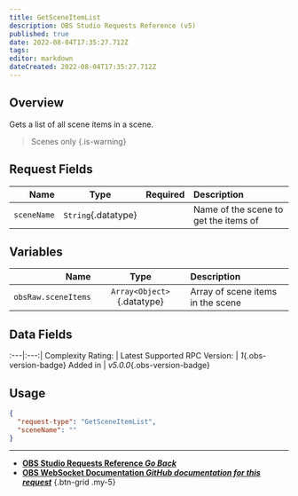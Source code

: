 ```yaml
---
title: GetSceneItemList
description: OBS Studio Requests Reference (v5)
published: true
date: 2022-08-04T17:35:27.712Z
tags: 
editor: markdown
dateCreated: 2022-08-04T17:35:27.712Z
---
```


## Overview
Gets a list of all scene items in a scene.

> Scenes only
{.is-warning}

## Request Fields
Name | Type | Required| Description |
----:|:----:|:-------:|:------------|
`sceneName` | `String`{.datatype} | <i class="mdi mdi-check-bold"></i> | Name of the scene to get the items of

## Variables
Name | Type | Description | 
----:|:---------:|:------------|
`obsRaw.sceneItems` | `Array<Object>`{.datatype} | Array of scene items in the scene

## Data Fields
:---|:---:|
Complexity Rating: | <span class="stars stars--3"></span>
Latest Supported RPC Version: | *1*{.obs-version-badge}
Added in | *v5.0.0*{.obs-version-badge}

## Usage
```json
{
  "request-type": "GetSceneItemList",
  "sceneName": ""
}
```

---

- [<i class="mdi mdi-chevron-left"></i>**OBS Studio Requests Reference *Go Back***](/en/Broadcasters/OBS/Requests)
- [<i class="mdi mdi-github"></i> **OBS WebSocket Documentation *GitHub documentation for this request***](https://github.com/obsproject/obs-websocket/blob/master/docs/generated/protocol.md#getsceneitemlist)
{.btn-grid .my-5}